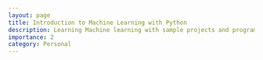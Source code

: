 ```yaml
---
layout: page
title: Introduction to Machine Learning with Python
description: Learning Machine learning with sample projects and programs.
importance: 2
category: Personal
---
```

